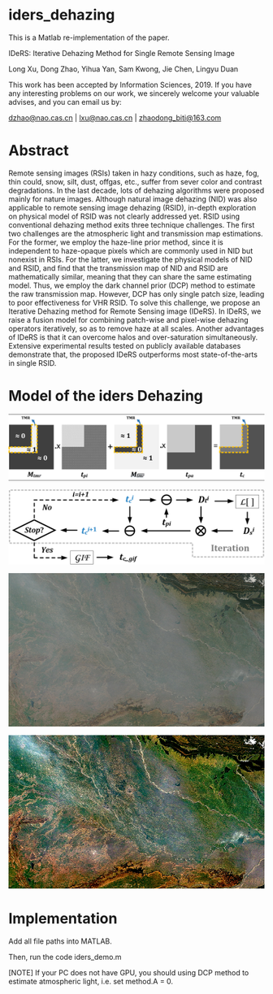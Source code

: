 # iders_dehazing

This is a Matlab re-implementation of the paper.

IDeRS: Iterative Dehazing Method for Single Remote Sensing Image

Long Xu, Dong Zhao, Yihua Yan, Sam Kwong, Jie Chen, Lingyu Duan

This work has been accepted by Information Sciences, 2019. If you have any interesting problems on our work, we sincerely welcome your valuable advises, and you can email us by:

dzhao@nao.cas.cn | lxu@nao.cas.cn | zhaodong_biti@163.com


# Abstract

Remote sensing images (RSIs) taken in hazy conditions, such as haze, fog, thin could, snow, silt, dust, offgas, etc., suffer from sever color and contrast degradations. In the last decade, lots of dehazing algorithms were proposed mainly for nature images. Although natural image dehazing (NID) was also applicable to remote sensing image dehazing (RSID), in-depth exploration on physical model of RSID was not clearly addressed yet. RSID using conventional dehazing method exits three technique challenges. The first two challenges are the atmospheric light and transmission map estimations. For the former, we employ the haze-line prior method, since it is independent to haze-opaque pixels which are commonly used in NID but nonexist in RSIs. For the latter, we investigate the physical models of NID and RSID, and find that the transmission map of NID and RSID are mathematically similar, meaning that they can share the same estimating model. Thus, we employ the dark channel prior (DCP) method to estimate the raw transmission map. However, DCP has only single patch size, leading to poor effectiveness for VHR RSID. To solve this challenge, we propose an Iterative Dehazing method for Remote Sensing image (IDeRS). In IDeRS, we raise a fusion model for combining patch-wise and pixel-wise dehazing operators iteratively, so as to remove haze at all scales. Another advantages of IDeRS is that it can overcome halos and over-saturation simultaneously. Extensive experimental results tested on publicly available databases demonstrate that, the proposed IDeRS outperforms most state-of-the-arts in single RSID.

# Model of the iders Dehazing

 ![model of TMR](https://github.com/phoenixtreesky7/iders_dehazing/raw/master/figures/model_tmr2.png)

 ![model of IDeRS](https://github.com/phoenixtreesky7/iders_dehazing/raw/master/figures/iteration_flow.png)

 ![hazy image](https://github.com/phoenixtreesky7/iders_dehazing/raw/master/figures/32.png)

 ![iders dehazed image](https://github.com/phoenixtreesky7/iders_dehazing/raw/master/figures/IDeRS_32_S3_I0.png)


# Implementation 

Add all file paths into MATLAB.

Then, run the code iders_demo.m

[NOTE] If your PC does not have GPU, you should using DCP method to estimate atmospheric light, i.e. set method.A = 0.
